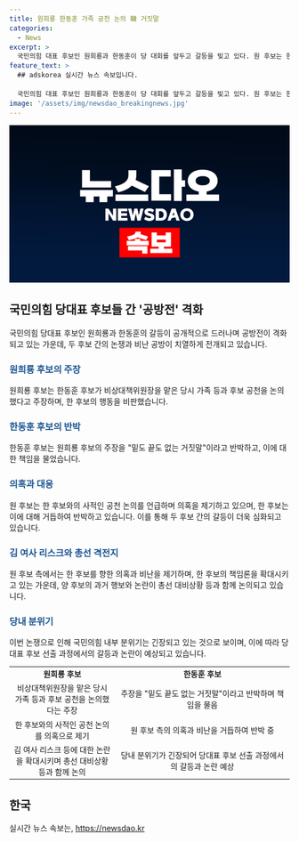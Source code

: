 ```yaml
---
title: 원희룡 한동훈 가족 공천 논의 韓 거짓말
categories:
  - News
excerpt: >
  국민의힘 대표 후보인 원희룡과 한동훈이 당 대회를 앞두고 갈등을 빚고 있다. 원 후보는 한 후보가 가족 등과 공천 논의를 한 것을 주장하며 비판했지만, 한 후보는 이를 거짓 주장으로 반박했다. 또한, 김건희 여사의 사과를 무시한 의혹을 펴며 갈등이 고조되고 있다. 이에 당 내에서는 각 후보의 책임론을 놓고 논란이 일고 있다. 클릭해서 더 알아보세요!
feature_text: >
  ## adskorea 실시간 뉴스 속보입니다.

  국민의힘 대표 후보인 원희룡과 한동훈이 당 대회를 앞두고 갈등을 빚고 있다. 원 후보는 한 후보가 가족 등과 공천 논의를 한 것을 주장하며 비판했지만, 한 후보는 이를 거짓 주장으로 반박했다. 또한, 김건희 여사의 사과를 무시한 의혹을 펴며 갈등이 고조되고 있다. 이에 당 내에서는 각 후보의 책임론을 놓고 논란이 일고 있다. 클릭해서 더 알아보세요!
image: '/assets/img/newsdao_breakingnews.jpg'
---
```


<p><img src="/assets/img/newsdao_breakingnews.jpg" alt="adskorea 속보" /></p>

<h2 data-ke-size="size26">국민의힘 당대표 후보들 간 '공방전' 격화</h2>

<p data-ke-size="size16">국민의힘 당대표 후보인 원희룡과 한동훈의 갈등이 공개적으로 드러나며 공방전이 격화되고 있는 가운데, 두 후보 간의 논쟁과 비난 공방이 치열하게 전개되고 있습니다.</p>

<h3><b><span style="color: #1a5490;">원희룡 후보의 주장</span></b></h3>

<p data-ke-size="size16">원희룡 후보는 한동훈 후보가 비상대책위원장을 맡은 당시 가족 등과 후보 공천을 논의했다고 주장하며, 한 후보의 행동을 비판했습니다.</p>

<h3><b><span style="color: #1a5490;">한동훈 후보의 반박</span></b></h3>

<p data-ke-size="size16">한동훈 후보는 원희룡 후보의 주장을 "밑도 끝도 없는 거짓말"이라고 반박하고, 이에 대한 책임을 물었습니다.</p>

<h3><b><span style="color: #1a5490;">의혹과 대응</span></b></h3>

<p data-ke-size="size16">원 후보는 한 후보와의 사적인 공천 논의를 언급하며 의혹을 제기하고 있으며, 한 후보는 이에 대해 거듭하여 반박하고 있습니다. 이를 통해 두 후보 간의 갈등이 더욱 심화되고 있습니다.</p>

<h3><b><span style="color: #1a5490;">김 여사 리스크와 총선 격전지</span></b></h3>

<p data-ke-size="size16">원 후보 측에서는 한 후보를 향한 의혹과 비난을 제기하며, 한 후보의 책임론을 확대시키고 있는 가운데, 양 후보의 과거 행보와 논란이 총선 대비상황 등과 함께 논의되고 있습니다.</p>

<h3><b><span style="color: #1a5490;">당내 분위기</span></b></h3>

<p data-ke-size="size16">이번 논쟁으로 인해 국민의힘 내부 분위기는 긴장되고 있는 것으로 보이며, 이에 따라 당대표 후보 선출 과정에서의 갈등과 논란이 예상되고 있습니다.</p>

<table>
   <colgroup><col width="190">
   </colgroup><tbody>
      <tr>
         <td style="text-align: center; height: 17px;"><b>원희룡 후보</b></td>
         <td style="text-align: center; height: 17px;"><b>한동훈 후보</b></td>
      </tr>
      <tr>
         <td style="text-align: center; height: 17px;">비상대책위원장을 맡은 당시 가족 등과 후보 공천을 논의했다는 주장</td>
         <td style="text-align: center; height: 17px;">주장을 "밑도 끝도 없는 거짓말"이라고 반박하며 책임을 물음</td>
      </tr>
      <tr>
         <td style="text-align: center; height: 17px;">한 후보와의 사적인 공천 논의를 의혹으로 제기</td>
         <td style="text-align: center; height: 17px;">원 후보 측의 의혹과 비난을 거듭하여 반박 중</td>
      </tr>
      <tr>
         <td style="text-align: center; height: 17px;">김 여사 리스크 등에 대한 논란을 확대시키며 총선 대비상황 등과 함께 논의</td>
         <td style="text-align: center; height: 17px;">당내 분위기가 긴장되어 당대표 후보 선출 과정에서의 갈등과 논란 예상</td>
      </tr>
   </tbody>
</table>

<h2 data-ke-size="size26">한국</h2>
실시간 뉴스 속보는, <a href="https://newsdao.kr" rel="dofollow">https://newsdao.kr</a>


